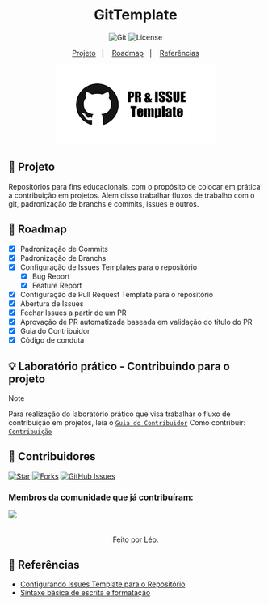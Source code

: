 <h1 align="center">GitTemplate</h1>

<p align="center">
  <img alt="Git" src="https://img.shields.io/static/v1?label=Github&message=GIT&color=8257E5&labelColor=000000"  />
  <img alt="License" src="https://img.shields.io/static/v1?label=license&message=MIT&color=49AA26&labelColor=000000">
</p>

<p align="center">
  <a href="#-projeto">Projeto</a>&nbsp;&nbsp;&nbsp;|&nbsp;&nbsp;&nbsp;
  <a href="#-roadmap">Roadmap</a>&nbsp;&nbsp;&nbsp;|&nbsp;&nbsp;&nbsp;
  <a href="#-referências">Referências</a>
</p>

<p align="center">
  <img alt="github" src="data/pr-issues-templates.png">
</p>

## 🎯 Projeto

Repositórios para fins educacionais, com o propósito de colocar em prática a contribuição em projetos. Alem disso trabalhar fluxos de trabalho com o git, padronização de branchs e commits, issues e outros.

## 👣 Roadmap

- [x] Padronização de Commits
- [x] Padronização de Branchs
- [x] Configuração de Issues Templates para o repositório
    - [x] Bug Report
    - [x] Feature Report
- [x] Configuração de Pull Request Template para o repositório
- [x] Abertura de Issues
- [x] Fechar Issues a partir de um PR
- [x] Aprovação de PR automatizada baseada em validação do título do PR
- [x] Guia do Contribuidor
- [x] Código de conduta

## 💡 Laboratório prático - Contribuindo para o projeto

>[!NOTE]
> Para realização do laboratório prático que visa trabalhar o fluxo de contribuição em projetos, leia o [`Guia do Contribuidor`](https://github.com/leoviana00/GitTemplate/blob/main/CONTRIBUTING.md)
> Como contribuir: [`Contribuição`](https://github.com/leoviana00/GitTemplate/blob/main/CONTRIBUTING.md#contribui%C3%A7%C3%A3o)

## 👥 Contribuidores
[![Star](https://img.shields.io/github/stars/leoviana00/GitTemplate?style=social)](https://github.com/leoviana00/GitTemplate/stargazers)
[![Forks](https://img.shields.io/github/forks/leoviana00/GitTemplate?style=social)](https://github.com/leoviana00/GitTemplate/forks)
[![GitHub Issues](https://img.shields.io/github/issues/leoviana00/GitTemplate?style=social)](https://github.com/leoviana00/GitTemplate/issues/)


### Membros da comunidade que já contribuíram:
<a href="https://github.com/leoviana00/GitTemplate/graphs/contributors">
  <img src="https://contrib.rocks/image?repo=leoviana00/GitTemplate&max=500"/>
</a>

##
<div align="center">Feito por <a href="https://github.com/leoviana00">Léo</a>.</div>

## 📄 Referências

- [Configurando Issues Template para o Repositório](https://docs.github.com/en/communities/using-templates-to-encourage-useful-issues-and-pull-requests/configuring-issue-templates-for-your-repository)
- [Sintaxe básica de escrita e formatação](https://docs.github.com/en/get-started/writing-on-github/getting-started-with-writing-and-formatting-on-github/basic-writing-and-formatting-syntax#referencing-issues-and-pull-requests)